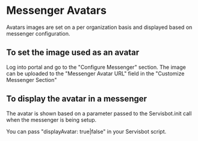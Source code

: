 # Messenger Avatars
Avatars images are set on a per organization basis and displayed based on messenger configuration.

## To set the image used as an avatar
Log into portal and go to the "Configure Messenger" section. The image can be uploaded to the "Messenger Avatar URL" field in the "Customize Messenger Section"

## To display the avatar in a messenger
The avatar is shown based on a parameter passed to the Servisbot.init call when the messenger is being setup.

You can pass "displayAvatar: true|false" in your Servisbot script.
